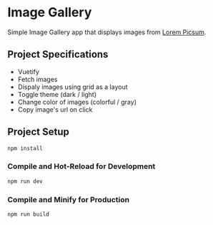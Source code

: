 # Image Gallery

Simple Image Gallery app that displays images from [Lorem Picsum](https://picsum.photos).

## Project Specifications

- Vuetify
- Fetch images
- Dispaly images using grid as a layout
- Toggle theme (dark / light)
- Change color of images (colorful / gray)
- Copy image's url on click

## Project Setup

```sh
npm install
```

### Compile and Hot-Reload for Development

```sh
npm run dev
```

### Compile and Minify for Production

```sh
npm run build
```
